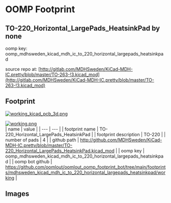 # OOMP Footprint  
## TO-220_Horizontal_LargePads_HeatsinkPad  by none  
  
oomp key: oomp_mdhsweden_kicad_mdh_ic_to_220_horizontal_largepads_heatsinkpad  
  
source repo at: [http://gitlab.com/MDHSweden/KiCad-MDH-IC.pretty/blob/master/TO-263-!3.kicad_mod](http://gitlab.com/MDHSweden/KiCad-MDH-IC.pretty/blob/master/TO-263-!3.kicad_mod)  
## Footprint  
  
[![working_kicad_pcb_3d.png](working_kicad_pcb_3d_600.png)](working_kicad_pcb_3d.png)  
  
[![working.png](working_600.png)](working.png)  
| name | value | 
| --- | --- | 
| footprint name | TO-220_Horizontal_LargePads_HeatsinkPad | 
| footprint description | TO-220 | 
| number of pads | 4 | 
| github path | http://github.com/MDHSweden/KiCad-MDH-IC.pretty/blob/master/TO-220_Horizontal_LargePads_HeatsinkPad.kicad_mod | 
| oomp key | oomp_mdhsweden_kicad_mdh_ic_to_220_horizontal_largepads_heatsinkpad | 
| oomp bot github | https://github.com/oomlout/oomlout_oomp_footprint_bot/tree/main/footprints/mdhsweden_kicad_mdh_ic_to_220_horizontal_largepads_heatsinkpad/working | 
## Images  

